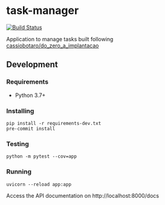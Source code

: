 # task-manager
[![Build Status](https://travis-ci.org/umluizlima/task-manager.svg?branch=master)](https://travis-ci.org/umluizlima/task-manager)

Application to manage tasks built following [cassiobotaro/do_zero_a_implantacao](https://github.com/cassiobotaro/do_zero_a_implantacao/blob/master/README.md)

## Development

### Requirements
- Python 3.7+

### Installing
```console
pip install -r requirements-dev.txt
pre-commit install
```

### Testing
```console
python -m pytest --cov=app
```

### Running
```console
uvicorn --reload app:app
```

Access the API documentation on http://localhost:8000/docs